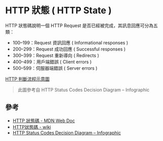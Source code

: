 # HTTP 狀態 ( HTTP State )

HTTP 狀態碼說明一個 HTTP Request 是否已經被完成，其訊息回應可分為五類：

+ 100–199：Request 資訊回應 ( Informational responses )
+ 200–299：Request 成功回應 ( Successful responses )
+ 300–399：Request 重新導向 ( Redirects )
+ 400–499：用戶端錯誤 ( Client errors )
+ 500–599：伺服器端錯誤 ( Server errors )

[HTTP 判斷流程示意圖](./img/http-decision-diagram.png)
> 此圖參考自 HTTP Status Codes Decision Diagram – Infographic

                
## 參考

+ [HTTP 狀態碼 - MDN Web Doc](https://developer.mozilla.org/zh-TW/docs/Web/HTTP/Status)
+ [HTTP狀態碼 - wiki](https://zh.wikipedia.org/wiki/HTTP%E7%8A%B6%E6%80%81%E7%A0%81)
+ [HTTP Status Codes Decision Diagram – Infographic](https://www.loggly.com/blog/http-status-code-diagram/?fbclid=IwAR3nmQk4mcozTWkqHy_yY_Dj2oXJsQaEcKLU7hlyQZu9SHTlC7jteToakQg)
